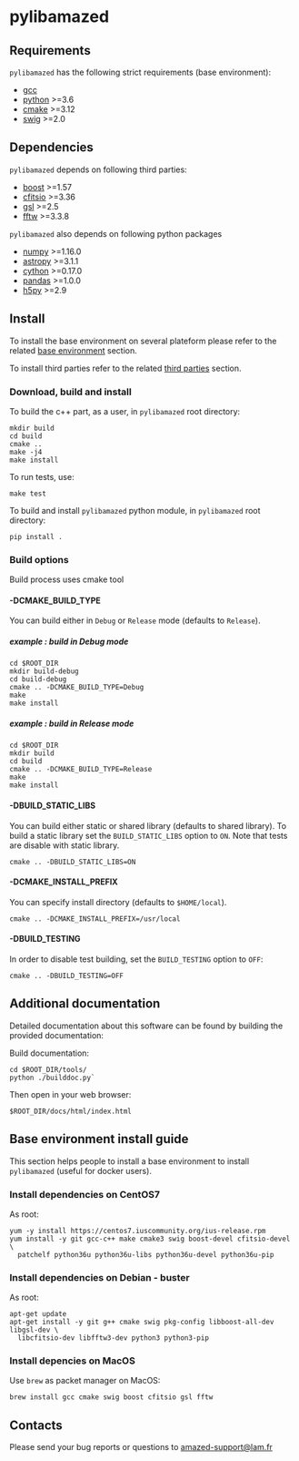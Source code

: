 # pylibamazed

## Requirements

`pylibamazed` has the following strict requirements (base environment):
* [gcc](https://gcc.gnu.org/)
* [python](https://www.python.org/) >=3.6
* [cmake](https://cmake.org/) >=3.12
* [swig](http://www.swig.org/) >=2.0

## Dependencies

`pylibamazed` depends on following third parties:
* [boost](https://www.boost.org/) >=1.57
* [cfitsio](https://heasarc.gsfc.nasa.gov/fitsio/) >=3.36
* [gsl](https://www.gnu.org/software/gsl/) >=2.5
* [fftw](http://www.fftw.org/) >=3.3.8

`pylibamazed` also depends on following python packages
* [numpy](https://www.numpy.org/) >=1.16.0
* [astropy](https://www.astropy.org/) >=3.1.1
* [cython](https://cython.org/) >=0.17.0
* [pandas](https://pandas.pydata.org/) >=1.0.0
* [h5py](https://www.h5py.org/) >=2.9


## Install

To install the base environment on several plateform please refer to the related [base environment](#Base-environment-install-guide) section.

To install third parties refer to the related [third parties](#Third-parties-install-guide) section.


### Download, build and install

To build the c++ part, as a user, in `pylibamazed` root directory:

    mkdir build
    cd build
    cmake ..
    make -j4
    make install

To run tests, use:

    make test

To build and install `pylibamazed` python module, in `pylibamazed` root directory:

    pip install .

### Build options

Build process uses cmake tool

#### -DCMAKE_BUILD_TYPE

You can build either in `Debug` or `Release` mode (defaults to `Release`).

##### example : build in Debug mode

    cd $ROOT_DIR
    mkdir build-debug
    cd build-debug
    cmake .. -DCMAKE_BUILD_TYPE=Debug
    make
    make install

##### example : build in Release  mode

    cd $ROOT_DIR
    mkdir build
    cd build
    cmake .. -DCMAKE_BUILD_TYPE=Release
    make
    make install


#### -DBUILD_STATIC_LIBS

You can build either static or shared library (defaults to shared library). To build a static library set the `BUILD_STATIC_LIBS` option to `ON`.
Note that tests are disable with static library.

    cmake .. -DBUILD_STATIC_LIBS=ON


#### -DCMAKE_INSTALL_PREFIX

You can specify install directory (defaults to `$HOME/local`).

    cmake .. -DCMAKE_INSTALL_PREFIX=/usr/local


#### -DBUILD_TESTING

In order to disable test building, set the `BUILD_TESTING` option to `OFF`:

    cmake .. -DBUILD_TESTING=OFF

## Additional documentation

Detailed documentation about this software can be found by building the provided documentation:

Build documentation:

    cd $ROOT_DIR/tools/
    python ./builddoc.py`

Then open in your web browser:

    $ROOT_DIR/docs/html/index.html

## Base environment install guide

This section helps people to install a base environment to install `pylibamazed` (useful for docker users). 

### Install dependencies on CentOS7

As root:

    yum -y install https://centos7.iuscommunity.org/ius-release.rpm
    yum install -y git gcc-c++ make cmake3 swig boost-devel cfitsio-devel \
      patchelf python36u python36u-libs python36u-devel python36u-pip

### Install dependencies on Debian - buster

As root:

    apt-get update
    apt-get install -y git g++ cmake swig pkg-config libboost-all-dev libgsl-dev \
      libcfitsio-dev libfftw3-dev python3 python3-pip

### Install depencies on MacOS

Use `brew` as packet manager on MacOS:

    brew install gcc cmake swig boost cfitsio gsl fftw


## Contacts

Please send your bug reports or questions to amazed-support@lam.fr
